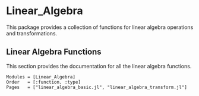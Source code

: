 # Linear_Algebra

This package provides a collection of functions for linear algebra operations and transformations.

## Linear Algebra Functions

This section provides the documentation for all the linear algebra functions.

```@autodocs
Modules = [Linear_Algebra]
Order   = [:function, :type]
Pages   = ["linear_algebra_basic.jl", "linear_algebra_transform.jl"]
```